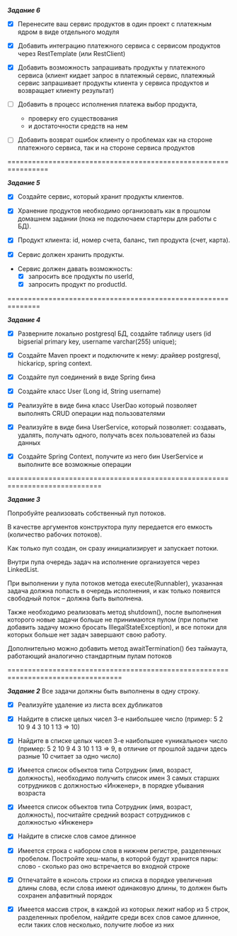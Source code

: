 ***Задание 6***

- [X] Перенесите ваш сервис продуктов в один проект с платежным ядром в виде отдельного модуля

- [X] Добавить интеграцию платежного сервиса с сервисом продуктов через RestTemplate (или RestClient)

- [X] Добавить возможность запрашивать продукты у платежного сервиса (клиент кидает запрос в платежный сервис,
  платежный сервис запрашивает продукты клиента у сервиса продуктов и возвращает клиенту результат)

- [ ] Добавить в процесс исполнения платежа выбор продукта,
  - проверку его существования 
  - и достаточности средств на нем

- [ ] Добавить возврат ошибок клиенту о проблемах как на стороне платежного сервиса, так и на стороне сервиса продуктов

================================================================

***Задание 5***

- [X] Создайте сервис, который хранит продукты клиентов.

- [X] Хранение продуктов необходимо организовать как в прошлом домашнем задании (пока не подключаем стартеры для работы с БД).

- [X] Продукт клиента: id, номер счета, баланс, тип продукта (счет, карта).

- [X] Сервис должен хранить продукты.

- Сервис должен давать возможность: 
  - [X] запросить все продукты по userId, 
  - [X] запросить продукт по productId.

==============================================================

***Задание 4***

- [X] Разверните локально postgresql БД, создайте таблицу users (id bigserial primary key, username varchar(255) unique);

- [X] Создайте Maven проект и подключите к нему: драйвер postgresql, hickaricp, spring context.

- [X] Создайте пул соединений в виде Spring бина

- [X] Создайте класс User (Long id, String username)

- [X] Реализуйте в виде бина класс UserDao который позволяет выполнять CRUD операции над пользователями

- [X] Реализуйте в виде бина UserService, который позволяет: создавать, удалять, получать одного, получать всех пользователей из базы данных

- [X] Создайте Spring Context, получите из него бин UserService и выполните все возможные операции

=============================================================================

  ***Задание 3***

Попробуйте реализовать собственный пул потоков.

В качестве аргументов конструктора пулу передается его емкость (количество рабочих потоков).

Как только пул создан, он сразу инициализирует и запускает потоки.

Внутри пула очередь задач на исполнение организуется через LinkedList<Runnable>.

При выполнении у пула потоков метода execute(Runnabler), указанная задача должна попасть в очередь исполнения, и как только появится свободный поток – должна быть выполнена. 

Также необходимо реализовать метод shutdown(), после выполнения которого новые задачи больше не принимаются пулом (при попытке добавить задачу можно бросать IllegalStateException), и все потоки для которых больше нет задач завершают свою работу. 

Дополнительно можно добавить метод awaitTermination() без таймаута, работающий аналогично стандартным пулам потоков

==================================================================================

***Задание 2***
Все задачи должны быть выполнены в одну строку.

- [X] Реализуйте удаление из листа всех дубликатов

- [X] Найдите в списке целых чисел 3-е наибольшее число (пример: 5 2 10 9 4 3 10 1 13 => 10)

- [X] Найдите в списке целых чисел 3-е наибольшее «уникальное» число (пример: 5 2 10 9 4 3 10 1 13 => 9, в отличие от прошлой задачи здесь разные 10 считает за одно число)

- [X] Имеется список объектов типа Сотрудник (имя, возраст, должность), необходимо получить список имен 3 самых старших сотрудников с должностью «Инженер», в порядке убывания возраста

- [X] Имеется список объектов типа Сотрудник (имя, возраст, должность), посчитайте средний возраст сотрудников с должностью «Инженер»

- [X] Найдите в списке слов самое длинное

- [X] Имеется строка с набором слов в нижнем регистре, разделенных пробелом. Постройте хеш-мапы, в которой будут хранится пары: слово - сколько раз оно встречается во входной строке

- [X] Отпечатайте в консоль строки из списка в порядке увеличения длины слова, если слова имеют одинаковую длины, то должен быть сохранен алфавитный порядок

- [X] Имеется массив строк, в каждой из которых лежит набор из 5 строк, разделенных пробелом, найдите среди всех слов самое длинное, если таких слов несколько, получите любое из них